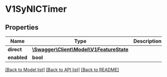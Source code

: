# V1SyNICTimer

## Properties
Name | Type | Description | Notes
------------ | ------------- | ------------- | -------------
**direct** | [**\Swagger\Client\Model\V1FeatureState**](V1FeatureState.md) |  | [optional] 
**enabled** | **bool** |  | [optional] 

[[Back to Model list]](../README.md#documentation-for-models) [[Back to API list]](../README.md#documentation-for-api-endpoints) [[Back to README]](../README.md)


